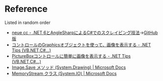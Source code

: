 # Reference

Listed in random order

* [neue cc - .NET 6とAngleSharpによるC#でのスクレイピング技法](https://neue.cc/2021/12/04.html)→[GitHub版](https://github.com/neuecc/Blog2/blob/master/articles/2021-12-04.md)
* [コントロールのGraphicsオブジェクトを使って、画像を表示する - .NET Tips (VB.NET,C#...)](https://dobon.net/vb/dotnet/graphics/creategraphics.html)
* [PictureBoxコントロールに簡単に画像を表示する - .NET Tips (VB.NET,C#...)](https://dobon.net/vb/dotnet/graphics/pictureboximage.html)
* [Image.Save メソッド (System.Drawing) | Microsoft Docs](https://docs.microsoft.com/ja-jp/dotnet/api/system.drawing.image.save?f1url=%3FappId%3DDev16IDEF1%26l%3DJA-JP%26k%3Dk(System.Drawing.Image.Save);k(DevLang-csharp)%26rd%3Dtrue&view=dotnet-plat-ext-6.0)
* [MemoryStream クラス (System.IO) | Microsoft Docs](https://docs.microsoft.com/ja-jp/dotnet/api/system.io.memorystream?view=net-6.0)
